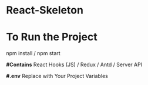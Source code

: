 # React-Skeleton


# To Run the Project
npm install / 
npm start

**#Contains**
React Hooks (JS) /
Redux /
Antd /
Server API

**#.env**
Replace with Your Project Variables

